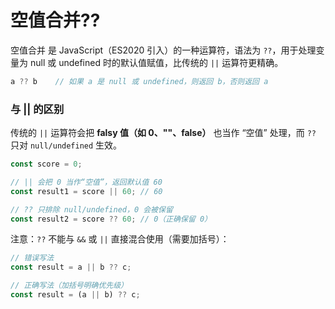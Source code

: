 # 空值合并??

空值合并 是 JavaScript（ES2020 引入）的一种运算符，语法为 `??`，用于处理变量为 null 或 undefined 时的默认值赋值，比传统的 `||` 运算符更精确。

```js
a ?? b    // 如果 a 是 null 或 undefined，则返回 b，否则返回 a
```

### 与 || 的区别
传统的 `||` 运算符会把 **falsy 值（如 0、""、false）** 也当作 “空值” 处理，而 `??` 只对 `null/undefined` 生效。
```js
const score = 0;

// || 会把 0 当作“空值”，返回默认值 60
const result1 = score || 60; // 60

// ?? 只排除 null/undefined，0 会被保留
const result2 = score ?? 60; // 0（正确保留 0）
```

注意：`??` 不能与 `&&` 或 `||` 直接混合使用（需要加括号）：
```js
// 错误写法
const result = a || b ?? c; 

// 正确写法（加括号明确优先级）
const result = (a || b) ?? c; 
```